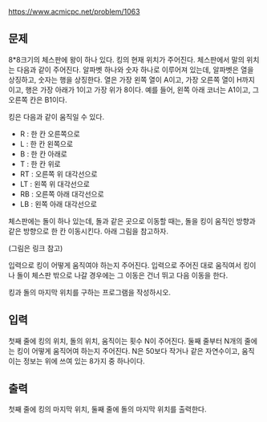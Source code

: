https://www.acmicpc.net/problem/1063

## 문제
8*8크기의 체스판에 왕이 하나 있다. 킹의 현재 위치가 주어진다. 체스판에서 말의 위치는 다음과 같이 주어진다. 알파벳 하나와 숫자 하나로 이루어져 있는데, 알파벳은 열을 상징하고, 숫자는 행을 상징한다. 열은 가장 왼쪽 열이 A이고, 가장 오른쪽 열이 H까지 이고, 행은 가장 아래가 1이고 가장 위가 8이다. 예를 들어, 왼쪽 아래 코너는 A1이고, 그 오른쪽 칸은 B1이다.

킹은 다음과 같이 움직일 수 있다.

- R : 한 칸 오른쪽으로
- L : 한 칸 왼쪽으로
- B : 한 칸 아래로
- T : 한 칸 위로
- RT : 오른쪽 위 대각선으로
- LT : 왼쪽 위 대각선으로
- RB : 오른쪽 아래 대각선으로
- LB : 왼쪽 아래 대각선으로

체스판에는 돌이 하나 있는데, 돌과 같은 곳으로 이동할 때는, 돌을 킹이 움직인 방향과 같은 방향으로 한 칸 이동시킨다. 아래 그림을 참고하자.

(그림은 링크 참고)

입력으로 킹이 어떻게 움직여야 하는지 주어진다. 입력으로 주어진 대로 움직여서 킹이나 돌이 체스판 밖으로 나갈 경우에는 그 이동은 건너 뛰고 다음 이동을 한다.

킹과 돌의 마지막 위치를 구하는 프로그램을 작성하시오.

## 입력
첫째 줄에 킹의 위치, 돌의 위치, 움직이는 횟수 N이 주어진다. 둘째 줄부터 N개의 줄에는 킹이 어떻게 움직어여 하는지 주어진다. N은 50보다 작거나 같은 자연수이고, 움직이는 정보는 위에 쓰여 있는 8가지 중 하나이다.

## 출력
첫째 줄에 킹의 마지막 위치, 둘째 줄에 돌의 마지막 위치를 출력한다.
